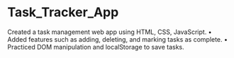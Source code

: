 # Task_Tracker_App
Created a task management web app using HTML, CSS, JavaScript. • Added features such as adding, deleting, and marking tasks as complete. • Practiced DOM manipulation and localStorage to save tasks.
